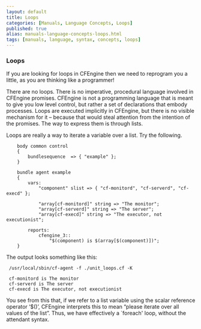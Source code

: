 ```yaml
---
layout: default
title: Loops
categories: [Manuals, Language Concepts, Loops]
published: true
alias: manuals-language-concepts-loops.html
tags: [manuals, language, syntax, concepts, loops]
---
```


### Loops

If you are looking for loops in CFEngine then we need to reprogram you a little, as you are thinking like a programmer! 

There are no loops.  There is no imperative, procedural language involved in CFEngine promises. CFEngine is not a programming language that is meant to give you low level control, but rather a set of declarations that embody processes.  Loops are executed implicitly in CFEngine, but there is no visible mechanism for it – because that would steal attention from the intention of the promises. The way to express them is through lists.

Loops are really a way to iterate a variable over a list. Try the following.

```cf3
    body common control
    {
        bundlesequence  => { "example" };
    }

    bundle agent example
    {
        vars:
            "component" slist => { "cf-monitord", "cf-serverd", "cf-execd" };

            "array[cf-monitord]" string => "The monitor";
            "array[cf-serverd]" string => "The server";
            "array[cf-execd]" string => "The executor, not executionist";

        reports:
            cfengine_3::
                "$(component) is $(array[$(component)])";
    }
````

The output looks something like this:
 
     /usr/local/sbin/cf-agent -f ./unit_loops.cf -K
     
     cf-monitord is The monitor
     cf-serverd is The server
     cf-execd is The executor, not executionist

You see from this that, if we refer to a list variable using the scalar reference operator ‘$()’, CFEngine interprets this to mean “please iterate over all values of the list”. Thus, we have effectively a `foreach' loop, without the attendant syntax.
